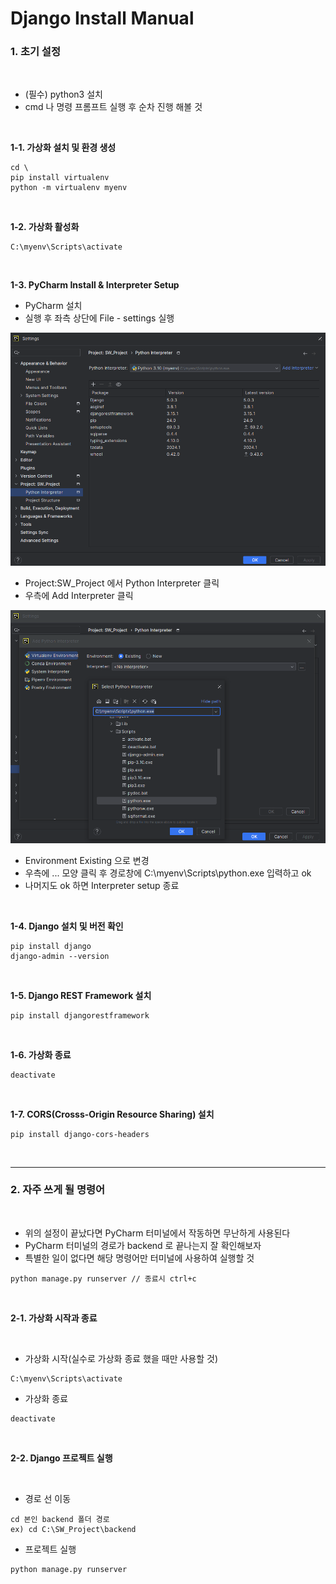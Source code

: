# Django Install Manual

### 1. 초기 설정

<br>

- (필수) python3 설치
- cmd 나 명령 프롬프트 실행 후 순차 진행 해볼 것

<br>

**1-1. 가상화 설치 및 환경 생성** 
```
cd \
pip install virtualenv
python -m virtualenv myenv
```

<br>

**1-2. 가상화 활성화**
```
C:\myenv\Scripts\activate
```

<br>

**1-3. PyCharm Install & Interpreter Setup**

- PyCharm 설치
- 실행 후 좌측 상단에 File - settings 실행

<img src = "/images/Python_Interpreter_Setup_1.png">

- Project:SW_Project 에서 Python Interpreter 클릭
- 우측에 Add Interpreter 클릭

<img src = "/images/Python_Interpreter_Setup_2.png">

- Environment Existing 으로 변경
- 우측에 ... 모양 클릭 후 경로창에 C:\myenv\Scripts\python.exe 입력하고 ok
- 나머지도 ok 하면 Interpreter setup 종료

<br>

**1-4. Django 설치 및 버전 확인**
```
pip install django
django-admin --version
```

<br>

**1-5. Django REST Framework 설치**
```
pip install djangorestframework
```

<br>

**1-6. 가상화 종료**
```
deactivate
```

<br>

**1-7. CORS(Crosss-Origin Resource Sharing) 설치**
```
pip install django-cors-headers
```

<br>

___

### 2. 자주 쓰게 될 명령어

<br>

- 위의 설정이 끝났다면 PyCharm 터미널에서 작동하면 무난하게 사용된다
- PyCharm 터미널의 경로가 backend 로 끝나는지 잘 확인해보자
- 특별한 일이 없다면 해당 명령어만 터미널에 사용하여 실행할 것
```
python manage.py runserver // 종료시 ctrl+c
```

<br>

**2-1. 가상화 시작과 종료**

<br>

- 가상화 시작(실수로 가상화 종료 했을 때만 사용할 것)
```
C:\myenv\Scripts\activate
```

- 가상화 종료
```
deactivate
```

<br>

**2-2. Django 프로젝트 실행**

<br>

- 경로 선 이동
```
cd 본인 backend 폴더 경로
ex) cd C:\SW_Project\backend
```

- 프로젝트 실행
```
python manage.py runserver
```